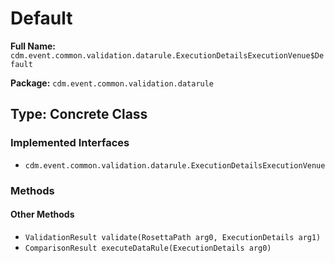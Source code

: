 # Default

**Full Name:** `cdm.event.common.validation.datarule.ExecutionDetailsExecutionVenue$Default`

**Package:** `cdm.event.common.validation.datarule`

## Type: Concrete Class

### Implemented Interfaces

- `cdm.event.common.validation.datarule.ExecutionDetailsExecutionVenue`

### Methods

#### Other Methods

- `ValidationResult validate(RosettaPath arg0, ExecutionDetails arg1)`
- `ComparisonResult executeDataRule(ExecutionDetails arg0)`

